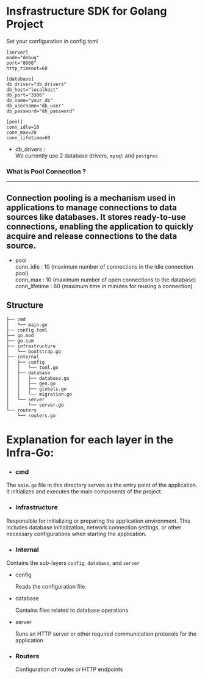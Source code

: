 # Insfrastructure SDK for Golang Project 
Set your configuration in config.toml
``` example
[server]
mode="debug"
port="8000"
http_timeout=60

[database]
db_driver="db_drivers"
db_host="localhost"
db_port="3306"
db_name="your_db"
db_username="db_user"
db_password="db_password"

[pool]
conn_idle=10
conn_max=20
conn_lifetime=60
```
- db_drivers : \
 We currently use 2 database drivers, `mysql` and `postgres`

 ### What is Pool Connection ?
 ---
 Connection pooling is a mechanism used in applications to manage connections to data sources like databases. It stores ready-to-use connections, enabling the application to quickly acquire and release connections to the data source.
---

- pool \
conn_idle : 10 (maximum number of connections in the idle connection pool)\
conn_max : 10 (maximum number of open connections to the database)\
conn_lifetime : 60 (maximum time in minutes for reusing a connection)
## Structure 
```
├── cmd
│   └── main.go
├── config.toml
├── go.mod
├── go.sum
├── infrastructure
│   └── bootstrap.go
├── internal
│   ├── config
│   │   └── toml.go
│   ├── database
│   │   ├── database.go
│   │   ├── gen.go
│   │   ├── globals.go
│   │   └── migration.go
│   └── server
│       └── server.go
└── routers
    └── routers.go
```
# Explanation for each layer in the Infra-Go:
- ### cmd
The `main.go` file in this directory serves as the entry point of the application. It initializes and executes the main components of the project. 

- ### infrastructure
Responsible for initializing or preparing the application environment. This includes database initialization, network connection settings, or other necessary configurations when starting the application.
- ### Internal
Contains the sub-layers `config`, `database`, and `server`

- config
    
     Reads the configuration file.
- database
    
    Contains files related to database operations
- server

    Runs an HTTP server or other required communication protocols for the application

- ### Routers
    Configuration of routes or HTTP endpoints